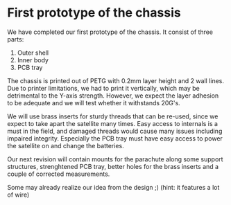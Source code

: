 # First prototype of the chassis

We have completed our first prototype of the chassis. It consist of three parts:
1. Outer shell
2. Inner body
3. PCB tray

<insert photo here>

The chassis is printed out of PETG with 0.2mm layer height and 2 wall lines. Due to printer limitations, we had to print it vertically, which may be detrimental to the Y-axis strength. However, we expect the layer adhesion to be adequate and we will test whether it withstands 20G's.

We will use brass inserts for sturdy threads that can be re-used, since we expect to take apart the satellite many times. Easy access to internals is a must in the field, and damaged threads would cause many issues including impaired integrity. Especially the PCB tray must have easy access to power the satellite on and change the batteries.

Our next revision will contain mounts for the parachute along some support structures, strenghtened PCB tray, better holes for the brass inserts and a couple of corrected measurements.

Some may already realize our idea from the design ;) (hint: it features a lot of wire)